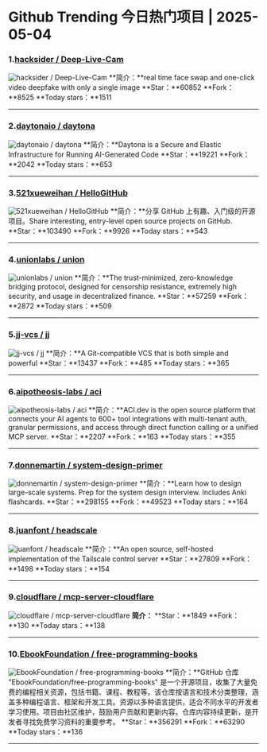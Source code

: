 # Github Trending 今日热门项目 | 2025-05-04
### 1.[hacksider / Deep-Live-Cam](https://github.com/hacksider/Deep-Live-Cam)

![hacksider / Deep-Live-Cam](https://opengraph.githubassets.com/28cc80574683a51a1f1a5a06f53b60b0b5476f12f847eb21b800388f16ba6289/hacksider/Deep-Live-Cam)
**简介：**real time face swap and one-click video deepfake with only a single image
**Star：**60852
**Fork：**8525
**Today stars：**1511

---

### 2.[daytonaio / daytona](https://github.com/daytonaio/daytona)

![daytonaio / daytona](https://opengraph.githubassets.com/7258f5ea91de3094b109ec8a5bc677336efe58b7d6ead1ff8d757a98c4d8d2ee/daytonaio/daytona)
**简介：**Daytona is a Secure and Elastic Infrastructure for Running AI-Generated Code
**Star：**19221
**Fork：**2042
**Today stars：**653

---

### 3.[521xueweihan / HelloGitHub](https://github.com/521xueweihan/HelloGitHub)

![521xueweihan / HelloGitHub](https://opengraph.githubassets.com/987130da2206ea69ffcc6aa0ced5aab3b9287db6f35821b1ad4e07d53a8cadaf/521xueweihan/HelloGitHub)
**简介：**分享 GitHub 上有趣、入门级的开源项目。Share interesting, entry-level open source projects on GitHub.
**Star：**103490
**Fork：**9926
**Today stars：**543

---

### 4.[unionlabs / union](https://github.com/unionlabs/union)

![unionlabs / union](https://repository-images.githubusercontent.com/641656392/85020dea-7fa5-43fc-84b6-97a8fb893bfb)
**简介：**The trust-minimized, zero-knowledge bridging protocol, designed for censorship resistance, extremely high security, and usage in decentralized finance.
**Star：**57259
**Fork：**2872
**Today stars：**509

---

### 5.[jj-vcs / jj](https://github.com/jj-vcs/jj)

![jj-vcs / jj](https://opengraph.githubassets.com/16298c68af66798903916259023a16096e64fc9198af0017da3fbcf38a0c0f2c/jj-vcs/jj)
**简介：**A Git-compatible VCS that is both simple and powerful
**Star：**13437
**Fork：**485
**Today stars：**365

---

### 6.[aipotheosis-labs / aci](https://github.com/aipotheosis-labs/aci)

![aipotheosis-labs / aci](https://opengraph.githubassets.com/b60ae2858fa1fa3aa01f0c1db17a5d57827113e155283b01f7def0f26d172cdc/aipotheosis-labs/aci)
**简介：**ACI.dev is the open source platform that connects your AI agents to 600+ tool integrations with multi-tenant auth, granular permissions, and access through direct function calling or a unified MCP server.
**Star：**2207
**Fork：**163
**Today stars：**355

---

### 7.[donnemartin / system-design-primer](https://github.com/donnemartin/system-design-primer)

![donnemartin / system-design-primer](https://opengraph.githubassets.com/d42a8cc37ec076642d20a806ec6535433062c6bfdb385fd94163e09be8a65afd/donnemartin/system-design-primer)
**简介：**Learn how to design large-scale systems. Prep for the system design interview. Includes Anki flashcards.
**Star：**298155
**Fork：**49523
**Today stars：**164

---

### 8.[juanfont / headscale](https://github.com/juanfont/headscale)

![juanfont / headscale](https://repository-images.githubusercontent.com/273871859/f1e0953c-56b1-48a2-8f36-80b784329303)
**简介：**An open source, self-hosted implementation of the Tailscale control server
**Star：**27809
**Fork：**1498
**Today stars：**154

---

### 9.[cloudflare / mcp-server-cloudflare](https://github.com/cloudflare/mcp-server-cloudflare)

![cloudflare / mcp-server-cloudflare](https://opengraph.githubassets.com/a0ec701d3fdec928a05058ce0f07c8c986a2b9e7a618716aba7776ad8dc881f3/cloudflare/mcp-server-cloudflare)
**简介：**
**Star：**1849
**Fork：**130
**Today stars：**138

---

### 10.[EbookFoundation / free-programming-books](https://github.com/EbookFoundation/free-programming-books)

![EbookFoundation / free-programming-books](https://opengraph.githubassets.com/ac11d45ec166b1dfbf321a5c3ad412bfeaf4c1c95d5e1cbe4fb41e313ee6913c/EbookFoundation/free-programming-books)
**简介：**GitHub 仓库 "EbookFoundation/free-programming-books" 是一个开源项目，收集了大量免费的编程相关资源，包括书籍、课程、教程等。该仓库按语言和技术分类整理，涵盖多种编程语言、框架和开发工具。资源以多种语言提供，适合不同水平的开发者学习使用。项目由社区维护，鼓励用户贡献和更新内容。仓库内容持续更新，是开发者寻找免费学习资料的重要参考。
**Star：**356291
**Fork：**63290
**Today stars：**136

---

